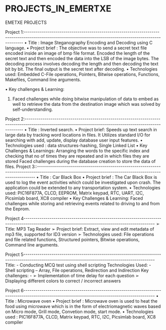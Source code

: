 # PROJECTS_IN_EMERTXE

EMETXE PROJECTS

 Project 1:-----------------------------------------------------------------------------------------------------------------------------------------------------------
• Title : Image Steganography Encoding and Decoding using C language.
• Project brief : The objective was to send a secret text file encoded inside an image of bmp file format. 
Encoded the length of the secret text and then encoded the data into the LSB of the image bytes. The 
decoding process involves decoding the length and then decoding the text bit by bit. The final output is 
the secret text after decoding.
• Technologies used: Embedded C-File operations, Pointers, Bitwise operations, Functions, Makefiles, 
Command line arguments.
 
• Key challenges & Learning:
1. Faced challenges while doing bitwise manipulation of data to embed as well to retrieve the data 
from the destination image which was solved by self-understanding.

 Project 2:-----------------------------------------------------------------------------------------------------------------------------------------------------------
• Title : Inverted search.
• Project brief: Speeds up text search in large data by tracking word locations in files. It Utilizes standard 
I/O for searching with add, update, display database user input features.
• Technologies used : data structures-hashing, Single Linked List
• Key Challenges & Learnings: Arranging the words to the specific index and checking that no of times 
they are repeated and in which files they are stored Faced challenges during the database creation to 
store the data of files.
Project 3::-----------------------------------------------------------------------------------------------------------------------------------------------------------
• Title : Car Black Box 
• Project brief : The Car Black Box is used to log the event activities which could be investigated upon
crash. The application could be extended to any transportation system.
• Technologies used: PIC16F877A, CLCD, EEPROM, Matrix keypad, RTC, UART, I2C, Picsimlab 
board, XC8 compiler
• Key Challenges & Learning: Faced challenges while storing and retrieving events related to driving to 
and from the Eeprom.

Project 4------------------------------------------------------------------------------------------------------------------------------------------------
➢ Title: MP3 Tag Reader
➢ Project brief: Extract, view and edit metadata of mp3 file, supported for ID3 version
➢ Technologies used: File operations and file related functions, Structured pointers, Bitwise 
operations, Command line arguments.

Project 5------------------------------------------------------------------------------------------------------------------------------------------------
Title: - Conducting MCQ test using shell scripting
Technologies Used: - Shell scripting – Array, File operations, Redirection and Indirection
Key challenges: - ➢ Implementation of time delay for each question
➢ Displaying different colors to correct / incorrect answers

Project 6------------------------------------------------------------------------------------------------------------------------------------------------
•	Title               : Microwave oven
•	Project brief : Microwave oven is used to heat the food using microwave which is in the form of electriomagnetic waves based on Micro mode, Grill mode, Convetion mode, start mode.
•	Technologies used :  PIC16F877A, CLCD, Matrix keypad, RTC, I2C, Picsimlab board, XC8 compiler

